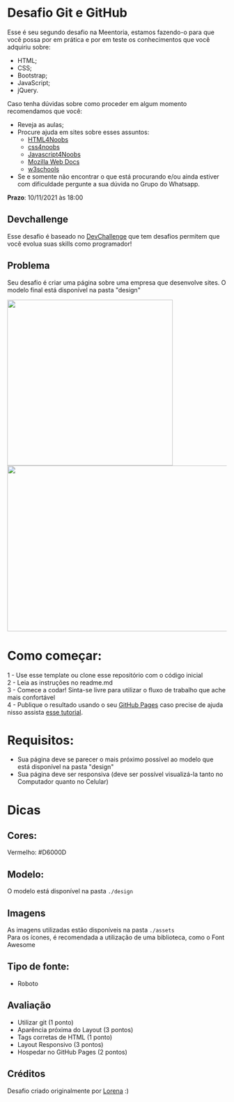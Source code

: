 # Desafio Git e GitHub

Esse é seu segundo desafio na Meentoria, estamos fazendo-o para que você possa por em prática e por em teste os conhecimentos que você adquiriu sobre:
- HTML;
- CSS;
- Bootstrap;
- JavaScript;
- jQuery.

Caso tenha dúvidas sobre como proceder em algum momento recomendamos que você:
- Reveja as aulas;
- Procure ajuda em sites sobre esses assuntos:
  - [HTML4Noobs](https://github.com/sorenhe4rt/HTML4Noobs)
  - [css4noobs](https://github.com/mathh95/css4noobs)
  - [Javascript4Noobs](https://github.com/ThiagoDellaNoce/javascript4noobs)
  - [Mozilla Web Docs](https://developer.mozilla.org/pt-BR/docs/Web)
  - [w3schools](https://www.w3schools.com/)
- Se e somente não encontrar o que está procurando e/ou ainda estiver com dificuldade pergunte a sua dúvida no Grupo do Whatsapp.

**Prazo**: 10/11/2021 às 18:00

## Devchallenge
Esse desafio é baseado no <a href="https://devchallenge.now.sh/"> DevChallenge</a> que tem desafios permitem que você evolua suas skills como programador!

## Problema

Seu desafio é criar uma página sobre uma empresa que desenvolve sites. O modelo final está disponível na pasta "design"

<img src="https://i.ibb.co/2gB9Hkc/codar-mobile.png" width="380" height="380">
<img src="https://i.ibb.co/wpnzvcs/codar-desktop.jpg" width="580" height="380">

# Como começar:
1 - Use esse template ou clone esse repositório com o código inicial<br>
2 - Leia as instruções no readme.md<br>
3 - Comece a codar! Sinta-se livre para utilizar o fluxo de trabalho que ache mais confortável<br>
4 - Publique o resultado usando o seu [GitHub Pages](https://pages.github.com/) caso precise de ajuda nisso assista [esse tutorial](https://www.youtube.com/watch?v=EuTM48lxtsE).

# Requisitos:
- Sua página deve se parecer o mais próximo possível ao modelo que está disponível na pasta "design"<br>
- Sua página deve ser responsiva (deve ser possível visualizá-la tanto no Computador quanto no Celular)

# Dicas
## Cores:
Vermelho: #D6000D

## Modelo:
O modelo está disponível na pasta `./design`<br>

## Imagens
As imagens utilizadas estão disponíveis na pasta `./assets`<br>
Para os ícones, é recomendada a utilização de uma biblioteca, como o Font Awesome

## Tipo de fonte:
- Roboto

## Avaliação
- Utilizar git (1 ponto)
- Aparência próxima do Layout (3 pontos)
- Tags corretas de HTML (1 ponto)
- Layout Responsivo (3 pontos)
- Hospedar no GitHub Pages (2 pontos)

## Créditos
Desafio criado originalmente por <a href="https://github.com/Lorenalgm">Lorena</a> :)
